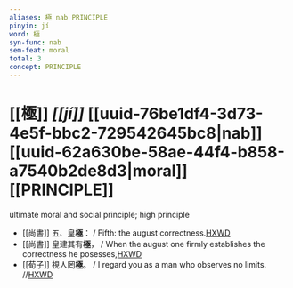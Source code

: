 ```yaml
---
aliases: 極 nab PRINCIPLE
pinyin: jí
word: 極
syn-func: nab
sem-feat: moral
total: 3
concept: PRINCIPLE 
---
```

# [[極]] *[[jí]]*  [[uuid-76be1df4-3d73-4e5f-bbc2-729542645bc8|nab]] [[uuid-62a630be-58ae-44f4-b858-a7540b2de8d3|moral]] [[PRINCIPLE]]
ultimate moral and social principle; high principle
 - [[尚書]] 五、皇**極**： / Fifth: the august correctness.[HXWD](https://hxwd.org/textview.html?location=KR1b0001_tls_032-2a.76)
 - [[尚書]] 皇建其有**極**， / When the august one firmly establishes the correctness he posesses,[HXWD](https://hxwd.org/textview.html?location=KR1b0001_tls_032-2a.77)
 - [[荀子]] 視人罔**極**。
                     / I regard you as a man who observes no limits. //[HXWD](https://hxwd.org/textview.html?location=KR3a0002_tls_008-6a.48)